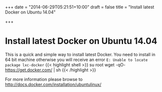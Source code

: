 +++
date = "2014-06-29T05:21:51+10:00"
draft = false
title = "Install latest Docker on Ubuntu 14.04"

+++

# Install latest Docker on Ubuntu 14.04

This is a quick and simple way to install latest Docker. You need to install in 64 bit machine otherwise you will receive an error `E: Unable to locate package lxc-docker`
{{< highlight shell >}}
su root
wget -qO- https://get.docker.com/ | sh
{{< /highlight >}}

For more information please browse to http://docs.docker.com/installation/ubuntulinux/
